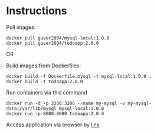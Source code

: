 # Instructions

Pull images:

```
docker pull guver2004/mysql-local:1.0.0
docker pull guver2004/todoapp:2.0.0
```

OR

Build images from Dockerfiles:
```
docker build -f Dockerfile.mysql -t mysql-local:1.0.0 .
docker build -t todoapp:2.0.0
```

Run containers via this command
```
docker run -d -p 3306:3306 --name my-mysql -v my-mysql-data:/var/lib/mysql mysql-local:1.0.0
docker run -p 8080:8080 todoapp:2.0.0
```

Access application via browser by [link](http://localhost:8080)
